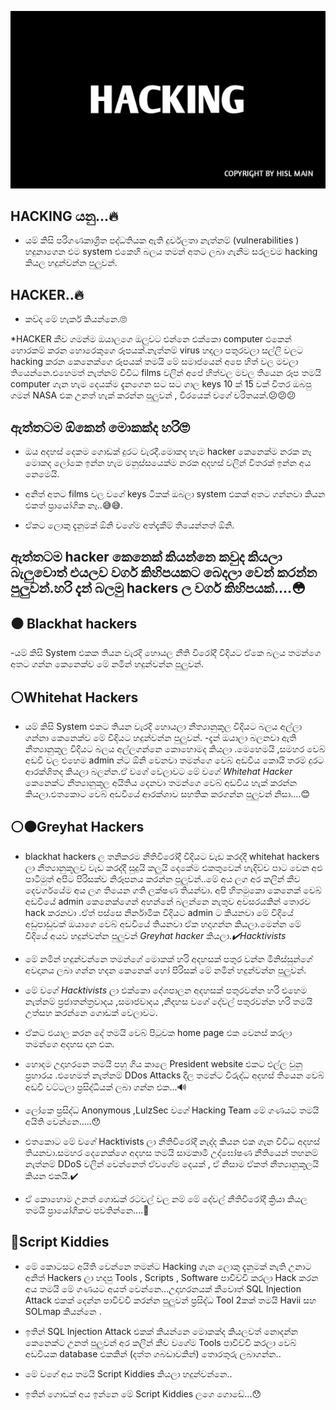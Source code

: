 ![HACKING](https://github.com/hackersinsrilankaofc/NOTE-LAB/blob/main/Image/20230626_194027.jpg)

## HACKING යනු...🔥

- යම් කිසි පරිගණකාශ්‍රිත පද්ධතියක ඇති දුර්වලතා  නැත්නම් (vulnerabilities ) හදුනාගෙන එම system එකෙහි බලය තමන් අතට ලබා ගැනීම සරලවම hacking කියල හදුන්වන්න පුලුවන්.
 
## HACKER..🔥

- කව්ද මේ හැකර් කියන්නෙ.🙄

*HACKER  කීව ගමන්ම ඔයාලගෙ ඔලුවට එන්නෙ එක්කො computer එකෙන් හොරකම් කරන හොරෙකුගෙ රූපයක්.නැත්නම් virus හදලා පතුරවලා සල්ලි වලට hacking කරන කෙනෙක්ගෙ රූපයක් තමයි මේ සමාජයෙන් අපෙ හිත් වල මවලා තියෙන්නෙ.එහෙමත් නැත්නම් විවිධ films වලින් අපේ හිත්වල මවල තියෙන රූප තමයි computer ගැන හැම දෙයක්ම දැනගෙන සට සට ගාල keys 10 ක් 15 වක් විතර ඔබපු ගමන් NASA එක උනත් හැක් කරන්න පුලුවන් , වීරයෙක් වගේ චරිතයක්.😕😕😕


## ඇත්තටම ඕකෙන් මොකක්ද හරි🙄

- ඔය අදහස් දෙකම ගොඩක් දුරට වැරදී.මොකද හැම hacker කෙනෙක්ම නරක නෑ මොකද ලෝකෙ ඉන්න හැම මනුස්සයෙක්ම නරක අදහස් වලින් විතරක් ඉන්න අය නෙමෙයි.

- අනිත් අතට films වල වගේ keys ටිකක් ඔබලා system එකක් අතට ගන්නවා කියන එකත් ප්‍රායෝගික නෑ..😅😅.

- ඒකට ලොකු දැනුමක් ඕනි වගේම අත්දැකීම් තියෙන්නත් ඕනි.

## ඇත්තටම hacker කෙනෙක් කියන්නෙ කවුද කියලා බැලුවොත් එයලව වර්ග කිහිපයකට බෙදලා වෙන් කරන්න පුලුවන්.හරි දැන් බලමු hackers ල වර්ග කිහිපයක්....😳

## ⚫ Blackhat hackers

-යම් කිසි System එකක තියන වැරදි හොයල නීති විරෝදී විදියට ඒකෙ බලය තමන්ගෙ අතට ගන්න කෙනෙක්ව මේ නමින් හදුන්වන්න පුලුවන්.

## ⚪Whitehat Hackers

- යම් කිසි System එකට තියන වැරදි හොයලා නීත්‍යානුකූල විදියට බලය අල්ලා ගන්නා කෙනෙක්ව මේ විදියට හදුන්වන්න පුලුවන්.
-දැන් ඔයාලා බලනවා ඇති නීත්‍යානුකූල විදියට බලය අල්ලගන්නෙ කොහොමද කියලා .මෙහෙමයි ,සමහර වෙබ් අඩවි වල එහෙම admin න්ට ඕනි වෙනවා තමන්ගෙ වෙබ් අඩවිය කොයි තරම් දුරට ආරක්ශිතද කියලා බලන්න.ඒ වගේ වෙලාවට මේ වගේ *Whitehat Hacker* කෙනෙක්ට නීත්‍යානුකූල අයිතිය දෙනවා තමන්ගෙ වෙබ් අඩවිය හැක් කරන්න කියලා.එතකොට වෙබ් අඩවියේ ආරක්ශාව සහතික කරගන්න පුලුවන් නිසා....😊

## ⚪⚫Greyhat Hackers

- blackhat hackers ල තනිකරම නීතිවිරෝදී විදියට වැඩ කරද්දී whitehat hackers ලා නීත්‍යානුකූලව වැඩ කරද්දී සුදුයි කලුයි දෙකේම එකතුවෙන් හැදිච්ච පාට වෙන අළු පාටිමුත් අපිට පිරිසක්ව නිරූපනය කරන්න පුලුවන්..මේ අය ලග අර කලින් කීව දෙවර්ගයේම අය ලග තියෙන ගති ලක්ෂණ තියන්වා. අපි හිතමුකො කෙනෙක් වෙබ් අඩවියේ admin කෙනෙක්ගෙන් අහන්නේ බලන්නෙ නැතුව අවසරයකින් තොරව hack කරනවා .ඒත් පස්සෙ නිර්නාමික විදියට admin ට කියනවා මේ විදියේ අඩුපාඩුවක් ඔයාගෙ වෙබ් අඩවියේ තියනවා ඒක හදාගන්න කියලා.මෙන්න මේ විදියේ අයව හදුන්වන්න පුලුවන් *Greyhat hacker* කියලා.*✔️Hacktivists*

- මේ නමින් හදුන්වන්නෙ තමන්ගේ මොකක් හරි අදහසක් පතුර වන්න මිනිස්සුන්ගේ අවදානය ලබා ගන්න හදන කෙනෙක් හෝ පිරිසක් මේ නමින් හදුන්වන්න පුලුවන්.

- මේ වගේ *Hacktivists* ලා එක්කො දේශපාලන අදහසක් පතුරවන්න හරි එහෙම නැත්නම් ප්‍රජාතන්ත්‍රවාදය ,සමාජවාදය ,නිදහස වගේ දේවල් පතුරවන්න හරි තමයි උත්සහ කරන්නෙ ගොඩක් වෙලාවට.

- ඒකට එයාල කරන දේ තමයි වෙබ් පිටුවක home page එක වෙනස් කරලා තමන්ගෙ අදහස දාන එක.

- හොදම උදාහරනෙ තමයි පහු ගිය කාලෙ President website එකට එල්ල වුනු ප්‍රහාරය .එහෙමත් නැත්නම්  DDos Attacks දීල තමන්ට විරුද්ධ අදහස් තියෙන වෙබ් අඩවි වට්ටලා ප්‍රසිද්ධියක් ලබා ගන්න එක...🔊

- ලෝකෙ ප්‍රසිද්ධ Anonymous ,LulzSec වගේ  Hacking Team මේ ගණයට තමයි අයිති වෙන්නෙ.....😯

- එතකොට මේ වගේ Hacktivists ලා නීතිවිරෝදී නැද්ද කියන එක ගැන විවිධ අදහස් තියනවා.සමහර දෙනෙක්ගෙ අදහස තමයි සාමකාමී උද්ඝෝෂණ නීතියෙන් තහනම් නැත්නම් DDoS වලින් වෙන්නෙත් ඒවගේම දෙයක් , ඒ නිසාම ඒකත් නීත්‍යානුකූලයි කියන එකයි.✔️


- ඒ කොහොම උනත් ගොඩක් රටවල් වල නම් මේ දේවල් නීතිවිරෝදී ක්‍රියා කියල තමයි ප්‍රායෝගිකව පවතින්නෙ....🤒



## 🎊Script Kiddies

- මේ කොටසට අයිති වෙන්නෙ තමන්ට Hacking ගැන ලොකු දැනුමක් නැති උනාට අනිත් Hackers ලා හදපු Tools , Scripts , Software පාවිච්චි කරලා Hack කරන අය තමයි මේ ගණයට අයත් වෙන්නෙ...උදාහරනයක් කීවොත් SQL Injection Attack එකක් දෙන්න පාවිච්චි කරන්න පුලුවන් ප්‍රසිද්ධ Tool 2කක් තමයි Havii සහ SOLmap කියන්නෙ .


- ඉතින් SQL Injection Attack එකක් කියන්නෙ මොකක්ද කියලවත් නොදන්න කෙනෙක්ට උනත් පුලුවන් අර කලින් කීව වගේම Tools පාවිච්චි කරලා වෙබ් අඩවියක database එකකින් (දත්ත ගබඩාවකින්)   තොරතුරු ලබාගන්න..

- මේ වගේ අය තමයි Script Kiddies කියලා හදුන්වන්නෙ..

- ඉතින් ගොඩක් අය ඉන්නෙ මේ Script Kiddies ලගෙ ගොඩේ...😯
